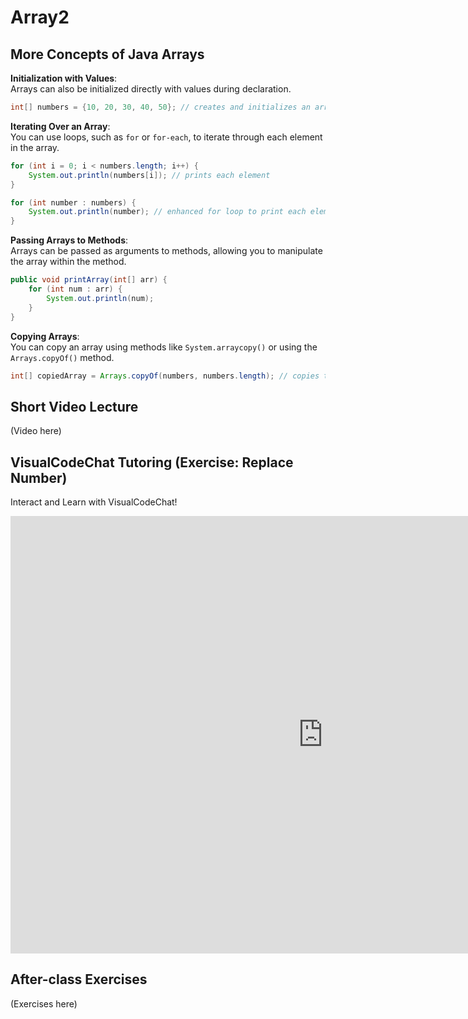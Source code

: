 # Array2

## More Concepts of Java Arrays

**Initialization with Values**:  
Arrays can also be initialized directly with values during declaration.
```java
int[] numbers = {10, 20, 30, 40, 50}; // creates and initializes an array
```

**Iterating Over an Array**:  
You can use loops, such as `for` or `for-each`, to iterate through each element in the array.
```java
for (int i = 0; i < numbers.length; i++) {
    System.out.println(numbers[i]); // prints each element
}

for (int number : numbers) {
    System.out.println(number); // enhanced for loop to print each element
}
```

**Passing Arrays to Methods**:  
Arrays can be passed as arguments to methods, allowing you to manipulate the array within the method.
```java
public void printArray(int[] arr) {
    for (int num : arr) {
        System.out.println(num);
    }
}
```

**Copying Arrays**:  
You can copy an array using methods like `System.arraycopy()` or using the `Arrays.copyOf()` method.
```java
int[] copiedArray = Arrays.copyOf(numbers, numbers.length); // copies the entire array
```
## Short Video Lecture
(Video here)

## VisualCodeChat Tutoring  (Exercise: Replace Number)
Interact and Learn with VisualCodeChat!

<iframe src="https://www.vizai.site/#/new-chat?mask=100009" width="1000" height="700" frameborder="0"></iframe>


## After-class Exercises
(Exercises here)